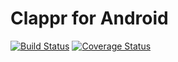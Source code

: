 # Clappr for Android

[![Build Status](https://travis-ci.org/clappr/clappr-android.svg?branch=master)](https://travis-ci.org/clappr/clappr-android)
[![Coverage Status](https://coveralls.io/repos/clappr/clappr-android/badge.svg?branch=master)](https://coveralls.io/r/clappr/clappr-android?branch=master)
